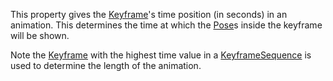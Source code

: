 This property gives the [Keyframe](https://developer.roblox.com/en-us/api-reference/class/Keyframe)'s time position (in seconds) in an animation. This determines the time at which the [Pose](https://developer.roblox.com/en-us/api-reference/class/Pose)s inside the keyframe will be shown.

Note the [Keyframe](https://developer.roblox.com/en-us/api-reference/class/Keyframe) with the highest time value in a [KeyframeSequence](https://developer.roblox.com/en-us/api-reference/class/KeyframeSequence) is used to determine the length of the animation.